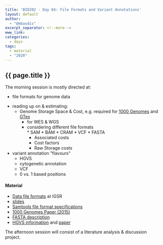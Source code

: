 ```yaml
---
title: 'BIO392 - Day 04: File Formats and Variant Annotations'
layout: default
author:
  - "@mbaudis"
excerpt_separator: <!--more-->
www_link:
categories:
  - days
tags:
  - material
  - "2020"
---
```


## {{ page.title }}

The morning session is mostly directed at:

* file formats for genome data
<!--more-->
* reading up on & estimating:
    - Genome Storage Space & Cost, e.g. required for [1000 Genomes](https://www.internationalgenome.org) and [GTex](https://gtexportal.org)
		- for WES & WGS
	  - considering different file formats  
				* SAM
			  * BAM
			  * CRAM
			  * VCF
			  * FASTA
		- Associated costs
		- Cost factors
		- Raw Storage costs
* variant annotation "flavours"
    - HGVS
    - cytogenetic annotation
    - VCF
    - 0 vs. 1 based positions

#### Material

* [Data file formats](https://www.internationalgenome.org/formats) at IGSR
* [slides](/UZH-BIO392/course-material/2019/2019-09-19-BIO392-files-sizes.pdf)
* [Samtools file format specifications](https://samtools.github.io/hts-specs/)
* [1000 Genomes Paper (2015)](https://internal.baudisgroup.org/pdf/2015-10-01___1000-Genomes-Consortium__A-global-reference-for-human-genetic-variation__Nature.pdf)
* [FASTA description](https://blast.ncbi.nlm.nih.gov/Blast.cgi?CMD=Web&PAGE_TYPE=BlastDocs&DOC_TYPE=BlastHelp)
* [HGVS information](http://varnomen.hgvs.org) and [paper](https://onlinelibrary.wiley.com/doi/full/10.1002/humu.22981)


The afternoon session will consist of a literature analysis & discussion project.
